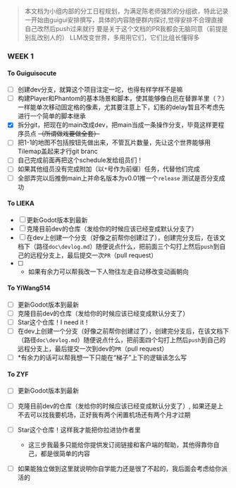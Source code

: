 > 本文档为小组内部的分工日程规划，为满足陈老师强烈的分组欲，特此记录
> 一开始由guigui安排撰写，具体的内容随便群内探讨,觉得安排不合理直接自己改然后push过来就行
> 要是关于这个文档的PR我都会无脑同意（前提是别乱改别人的）
> LLM改变世界，多用用它们，它们比组长懂得多

### WEEK 1

#### To Guiguisocute
- [ ] 创建dev分支，就算这个项目注定一坨，也得有样学样不是嘛
- [ ] 构建Player和Phantom的基本场景和脚本，使其能够像白厄在替罪羊里（？）一样能单次移动固定格的像素，尤其要注意上下，幻影的delay暂且不考虑先进行一个简单的脚本继承
- [x] 拆分git，把现在的main改成dev，把main当成一条操作分支，毕竟这样更程序员点 ~~（所谓做戏要做全套）~~
- [ ] 把1-1的地图不包括按钮先做出来，不管瓦片数量，先让这个世界能够用Tilemap盖起来才行git branc
- [ ] 自己完成前面再把这个schedule发给组员们！
- [ ] 如果其他组员没有完成附加（以`*`号作为前缀）任务，代替他们完成
- [ ] 全部弄完以后推倒main上并命名版本为v0.01推一个`release`
测试是否分支成功
  
#### To LIEKA
- [ ] 更新Godot版本到最新
- [ ] 克隆目前dev的仓库（发给你的时候应该已经变成默认分支了）
- [ ] 在dev上创建一个分支（好像之前帮你创建过了），创建完分支后，在该文档下（路径`doc\devlog.md`）随便说点什么，把前面三个勾打上然后`push`到自己的远程分支上，最后提交一次`PR`（pull request）
- [ ] * 如果有余力可以帮我改一下人物往左走自动移改变动画朝向

#### To YiWang514
- [ ] 更新Godot版本到最新
- [ ] 克隆目前dev的仓库（发给你的时候应该已经变成默认分支了）
- [ ] Star这个仓库！I need it！
- [ ] 在dev上创建一个分支（好像之前帮你创建过了），创建完分支后，在该文档下（路径`doc\devlog.md`）随便说点什么，把前面四个勾打上然后`push`到自己的远程分支上，最后提交一次到dev的`PR`（pull request）
- [ ] *有余力的话可以帮我想一下只能在“梯子”上下的逻辑该怎么写

#### To ZYF
- [ ] 更新Godot版本到最新
- [ ] 克隆目前dev的仓库（发给你的时候应该已经变成默认分支了）, 如果还是上不去可以找我要机场，正好我有两个闲置机场还有两个月才过期
- [ ] Star这个仓库！这样我才能把你拉进协作者里
    - 这三步我最多只能给你提供发订阅链接和客户端的帮助，其他得靠你自己，都是很简单的内容
- [ ] 如果能独立做到这里就说明你自学能力还是很了不起的，我后面会考虑给你派活的

